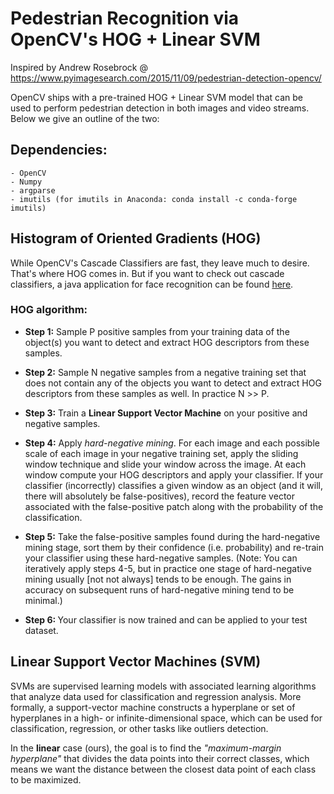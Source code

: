 # Pedestrian Recognition via OpenCV's HOG + Linear SVM
  Inspired by Andrew Rosebrock @ https://www.pyimagesearch.com/2015/11/09/pedestrian-detection-opencv/

  OpenCV ships with a pre-trained HOG + Linear SVM model that can be used to perform pedestrian detection in both images and video streams. Below we give an outline of the two:

## Dependencies: 
    - OpenCV
    - Numpy
    - argparse
    - imutils (for imutils in Anaconda: conda install -c conda-forge imutils)
  
## Histogram of Oriented Gradients (HOG)

While OpenCV's Cascade Classifiers are fast, they leave much to desire. That's where HOG comes in. But if you want to check out cascade classifiers, a java application for face recognition can be found [here](https://github.com/andre91998/JavaBasics/tree/master/FaceDetection).

### HOG algorithm:

<ul><li><strong>Step 1:</strong> Sample P positive samples from your training data of the object(s) you want to detect and extract HOG descriptors from these samples. </ul></li>

<ul><li><strong>Step 2:</strong> Sample N negative samples from a negative training set that does not contain any of the objects you want to detect and extract HOG descriptors from these samples as well. In practice N >> P.</ul></li>

<ul><li><strong>Step 3:</strong> Train a <strong>Linear Support Vector Machine</strong> on your positive and negative samples.</ul></li>

<ul><li><strong>Step 4:</strong> Apply <em>hard-negative mining</em>. For each image and each possible scale of each image in your negative training set, apply the sliding window technique and slide your window across the image. At each window compute your HOG descriptors and apply your classifier. If your classifier (incorrectly) classifies a given window as an object (and it will, there will absolutely be false-positives), record the feature vector associated with the false-positive patch along with the probability of the classification. </ul></li>

<ul><li><strong>Step 5:</strong> Take the false-positive samples found during the hard-negative mining stage, sort them by their confidence (i.e. probability) and re-train your classifier using these hard-negative samples. (Note: You can iteratively apply steps 4-5, but in practice one stage of hard-negative mining usually [not not always] tends to be enough. The gains in accuracy on subsequent runs of hard-negative mining tend to be minimal.)</ul></li>

<ul><li><strong>Step 6: </strong>Your classifier is now trained and can be applied to your test dataset.</ul></li>

## Linear Support Vector Machines (SVM)

SVMs are supervised learning models with associated learning algorithms that analyze data used for classification and regression analysis. More formally, a support-vector machine constructs a hyperplane or set of hyperplanes in a high- or infinite-dimensional space, which can be used for classification, regression, or other tasks like outliers detection.

In the **linear** case (ours), the goal is to find the *"maximum-margin hyperplane"* that divides the data points into their correct classes, which means we want the distance between the closest data point of each class to be maximized.

